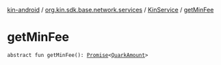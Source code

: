 [kin-android](../../index.md) / [org.kin.sdk.base.network.services](../index.md) / [KinService](index.md) / [getMinFee](./get-min-fee.md)

# getMinFee

`abstract fun getMinFee(): `[`Promise`](../../org.kin.sdk.base.tools/-promise/index.md)`<`[`QuarkAmount`](../../org.kin.sdk.base.models/-quark-amount/index.md)`>`